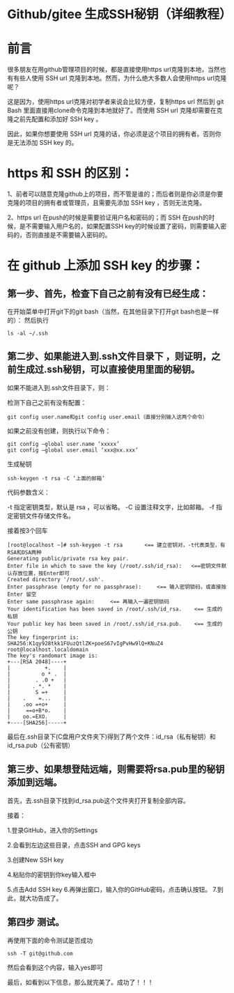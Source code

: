 # Github/gitee 生成SSH秘钥（详细教程）

# 前言

很多朋友在用github管理项目的时候，都是直接使用https url克隆到本地，当然也有有些人使用 SSH url 克隆到本地。然而，为什么绝大多数人会使用https url克隆呢？

这是因为，使用https url克隆对初学者来说会比较方便，复制https url 然后到 git Bash 里面直接用clone命令克隆到本地就好了。而使用 SSH url 克隆却需要在克隆之前先配置和添加好 SSH key 。

因此，如果你想要使用 SSH url 克隆的话，你必须是这个项目的拥有者。否则你是无法添加 SSH key 的。

# https 和 SSH 的区别：

1、前者可以随意克隆github上的项目，而不管是谁的；而后者则是你必须是你要克隆的项目的拥有者或管理员，且需要先添加 SSH key ，否则无法克隆。

2、https url 在push的时候是需要验证用户名和密码的；而 SSH 在push的时候，是不需要输入用户名的，如果配置SSH key的时候设置了密码，则需要输入密码的，否则直接是不需要输入密码的。

# 在 github 上添加 SSH key 的步骤：

## 第一步、首先，检查下自己之前有没有已经生成：

在开始菜单中打开git下的git bash（当然，在其他目录下打开git bash也是一样的）：
然后执行

```
ls -al ~/.ssh 
```

## 第二步、如果能进入到.ssh文件目录下 ，则证明，之前生成过.ssh秘钥，可以直接使用里面的秘钥。

如果不能进入到.ssh文件目录下，则：

检测下自己之前有没有配置：

```
git config user.name和git config user.email（直接分别输入这两个命令）
```

如果之前没有创建，则执行以下命令：

```
git config –global user.name ‘xxxxx’ 
git config –global user.email ‘xxx@xx.xxx’
```

生成秘钥

```
ssh-keygen -t rsa -C ‘上面的邮箱’
```

代码参数含义：

-t 指定密钥类型，默认是 rsa ，可以省略。
-C 设置注释文字，比如邮箱。
-f 指定密钥文件存储文件名。

接着按3个回车

```
[root@localhost ~]# ssh-keygen -t rsa       <== 建立密钥对，-t代表类型，有RSA和DSA两种
Generating public/private rsa key pair.
Enter file in which to save the key (/root/.ssh/id_rsa):   <==密钥文件默认存放位置，按Enter即可
Created directory '/root/.ssh'.
Enter passphrase (empty for no passphrase):     <== 输入密钥锁码，或直接按 Enter 留空
Enter same passphrase again:     <== 再输入一遍密钥锁码
Your identification has been saved in /root/.ssh/id_rsa.    <== 生成的私钥
Your public key has been saved in /root/.ssh/id_rsa.pub.    <== 生成的公钥
The key fingerprint is:
SHA256:K1qy928tkk1FUuzQtlZK+poeS67vIgPvHw9lQ+KNuZ4 root@localhost.localdomain
The key's randomart image is:
+---[RSA 2048]----+
|           +.    |
|          o * .  |
|        . .O +   |
|       . *. *    |
|        S =+     |
|    .    =...    |
|    .oo =+o+     |
|     ==o+B*o.    |
|    oo.=EXO.     |
+----[SHA256]-----+
```

最后在.ssh目录下(C盘用户文件夹下)得到了两个文件：id_rsa（私有秘钥）和id_rsa.pub（公有密钥）

## 第三步、如果想登陆远端，则需要将rsa.pub里的秘钥添加到远端。

首先，去.ssh目录下找到id_rsa.pub这个文件夹打开复制全部内容。

接着：

1.登录GitHub，进入你的Settings

2.会看到左边这些目录，点击SSH and GPG keys

3.创建New SSH key

4.粘贴你的密钥到你key输入框中

5.点击Add SSH key
6.再弹出窗口，输入你的GitHub密码，点击确认按钮。
7.到此，就大功告成了。

## 第四步 测试。

再使用下面的命令测试是否成功

```
ssh -T git@github.com
```

然后会看到这个内容，输入yes即可

最后，如看到以下信息，那么就完美了。成功了！！！
